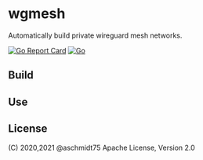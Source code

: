 # wgmesh
Automatically build private wireguard mesh networks.

[![Go Report Card](https://goreportcard.com/badge/github.com/aschmidt75/wgmesh)](https://goreportcard.com/report/github.com/aschmidt75/wgmesh)
[![Go](https://github.com/aschmidt75/wgmesh/actions/workflows/go.yml/badge.svg)](https://github.com/aschmidt75/wgmesh/actions/workflows/go.yml)

## Build

## Use

## License

(C) 2020,2021 @aschmidt75 
Apache License, Version 2.0
